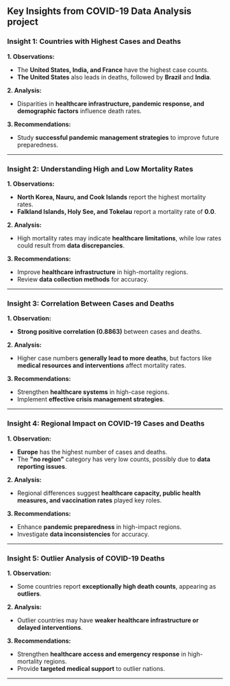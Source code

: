 ## Key Insights from COVID-19 Data Analysis project

### Insight 1: Countries with Highest Cases and Deaths

**1. Observations:**
- The **United States, India, and France** have the highest case counts.
- **The United States** also leads in deaths, followed by **Brazil** and **India**.

**2. Analysis:**
- Disparities in **healthcare infrastructure, pandemic response, and demographic factors** influence death rates.

**3. Recommendations:**
- Study **successful pandemic management strategies** to improve future preparedness.

---

### Insight 2: Understanding High and Low Mortality Rates

**1. Observations:**
- **North Korea, Nauru, and Cook Islands** report the highest mortality rates.
- **Falkland Islands, Holy See, and Tokelau** report a mortality rate of **0.0**.

**2. Analysis:**
- High mortality rates may indicate **healthcare limitations**, while low rates could result from **data discrepancies**.

**3. Recommendations:**
- Improve **healthcare infrastructure** in high-mortality regions.
- Review **data collection methods** for accuracy.

---

### Insight 3: Correlation Between Cases and Deaths

**1. Observation:**
- **Strong positive correlation (0.8863)** between cases and deaths.

**2. Analysis:**
- Higher case numbers **generally lead to more deaths**, but factors like **medical resources and interventions** affect mortality rates.

**3. Recommendations:**
- Strengthen **healthcare systems** in high-case regions.
- Implement **effective crisis management strategies**.

---

### Insight 4: Regional Impact on COVID-19 Cases and Deaths

**1. Observation:**
- **Europe** has the highest number of cases and deaths.
- The **"no region"** category has very low counts, possibly due to **data reporting issues**.

**2. Analysis:**
- Regional differences suggest **healthcare capacity, public health measures, and vaccination rates** played key roles.

**3. Recommendations:**
- Enhance **pandemic preparedness** in high-impact regions.
- Investigate **data inconsistencies** for accuracy.

---

### Insight 5: Outlier Analysis of COVID-19 Deaths

**1. Observation:**
- Some countries report **exceptionally high death counts**, appearing as **outliers**.

**2. Analysis:**
- Outlier countries may have **weaker healthcare infrastructure or delayed interventions**.

**3. Recommendations:**
- Strengthen **healthcare access and emergency response** in high-mortality regions.
- Provide **targeted medical support** to outlier nations.

---
